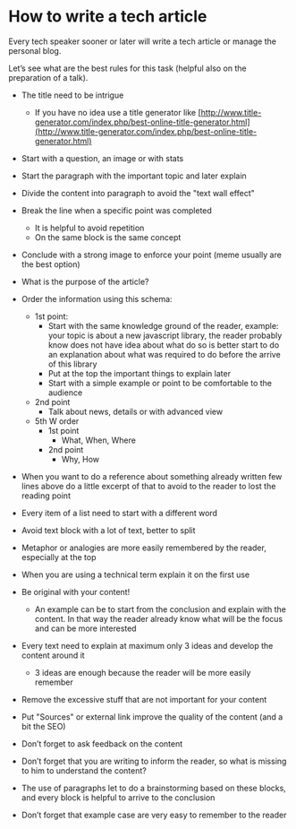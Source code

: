 # How to write a tech article

Every tech speaker sooner or later will write a tech article or manage the personal blog.

Let’s see what are the best rules for this task (helpful also on the preparation of a talk).

* The title need to be intrigue
    * If you have no idea use a title generator like [http://www.title-generator.com/index.php/best-online-title-generator.html](http://www.title-generator.com/index.php/best-online-title-generator.html) 
* Start with a question, an image or with stats
* Start the paragraph with the important topic and later explain
* Divide the content into paragraph to avoid the "text wall effect"
* Break the line when a specific point was completed
    * It is helpful to avoid repetition
    * On the same block is the same concept
* Conclude with a strong image to enforce your point (meme usually are the best option)
* What is the purpose of the article? 
* Order the information using this schema:
    * 1st point:
        * Start with the same knowledge ground of the reader, example: your topic is about a new javascript library, the reader probably know does not have idea about what do so is better start to do an explanation about what was required to do before the arrive of this library
        * Put at the top the important things to explain later
        * Start with a simple example or point to be comfortable to the audience
    * 2nd point
        * Talk about news, details or with advanced view
    * 5th W order
        * 1st point
            * What, When, Where
        * 2nd point
            * Why, How

* When you want to do a reference about something already written few lines above do a little excerpt of that to avoid to the reader to lost the reading point
* Every item of a list need to start with a different word
* Avoid text block with a lot of text, better to split
* Metaphor or analogies are more easily remembered by the reader, especially at the top
* When you are using a technical term explain it on the first use
* Be original with your content!
    * An example can be to start from the conclusion and explain with the content. In that way the reader already know what will be the focus and can be more interested
* Every text need to explain at maximum only 3 ideas and develop the content around it
    * 3 ideas are enough because the reader will be more easily remember
* Remove the excessive stuff that are not important for your content
* Put "Sources" or external link improve the quality of the content (and a bit the SEO)
* Don’t forget to ask feedback on the content
* Don’t forget that you are writing to inform the reader, so what is missing to him to understand the content?
* The use of paragraphs let to do a brainstorming based on these blocks, and every block is helpful to arrive to the conclusion
* Don’t forget that example case are very easy to remember to the reader
 
